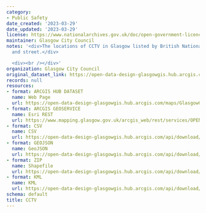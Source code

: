 ```yaml
---
category:
- Public Safety
date_created: '2023-03-29'
date_updated: '2023-03-29'
license: https://www.nationalarchives.gov.uk/doc/open-government-licence/version/3/
maintainer: Glasgow City Council
notes: '<div>The locations of CCTV in Glasgow listed by British National Grid coordinates,
  and street.</div>

  <div><br /></div>'
organization: Glasgow City Council
original_dataset_link: https://open-data-design-glasgowgis.hub.arcgis.com/maps/GlasgowGIS::cctv-1
records: null
resources:
- format: ARCGIS HUB DATASET
  name: Web Page
  url: https://open-data-design-glasgowgis.hub.arcgis.com/maps/GlasgowGIS::cctv-1
- format: ARCGIS GEOSERVICE
  name: Esri REST
  url: https://www.mapping.glasgow.gov.uk/arcgis_web/rest/services/OPEN_DATA/CCTV/MapServer/0
- format: CSV
  name: CSV
  url: https://open-data-design-glasgowgis.hub.arcgis.com/api/download/v1/items/669df23dcc5d48bb98ad1b5d180927c6/csv?layers=0
- format: GEOJSON
  name: GeoJSON
  url: https://open-data-design-glasgowgis.hub.arcgis.com/api/download/v1/items/669df23dcc5d48bb98ad1b5d180927c6/geojson?layers=0
- format: ZIP
  name: Shapefile
  url: https://open-data-design-glasgowgis.hub.arcgis.com/api/download/v1/items/669df23dcc5d48bb98ad1b5d180927c6/shapefile?layers=0
- format: KML
  name: KML
  url: https://open-data-design-glasgowgis.hub.arcgis.com/api/download/v1/items/669df23dcc5d48bb98ad1b5d180927c6/kml?layers=0
schema: default
title: CCTV
---
```

